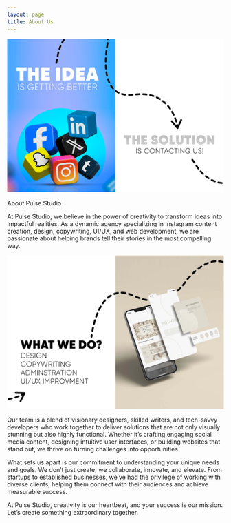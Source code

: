 ```yaml
---
layout: page
title: About Us
---
```


<img src="/imgs/01.png" width="850px">

About Pulse Studio

At Pulse Studio, we believe in the power of creativity to transform ideas into impactful realities. As a dynamic agency specializing in Instagram content creation, design, copywriting, UI/UX, and web development, we are passionate about helping brands tell their stories in the most compelling way.

<img src="/imgs/02.png" width="850px">

Our team is a blend of visionary designers, skilled writers, and tech-savvy developers who work together to deliver solutions that are not only visually stunning but also highly functional. Whether it’s crafting engaging social media content, designing intuitive user interfaces, or building websites that stand out, we thrive on turning challenges into opportunities.

What sets us apart is our commitment to understanding your unique needs and goals. We don’t just create; we collaborate, innovate, and elevate. From startups to established businesses, we’ve had the privilege of working with diverse clients, helping them connect with their audiences and achieve measurable success.

At Pulse Studio, creativity is our heartbeat, and your success is our mission. Let’s create something extraordinary together.
